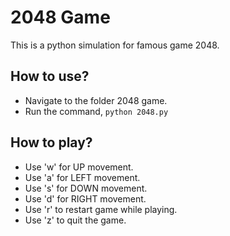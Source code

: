 # 2048 Game
This is a python simulation for famous game 2048.  

## How to use? ##
* Navigate to the folder 2048 game.
* Run the command, ```python 2048.py```

## How to play? ##

* Use 'w' for UP movement.
* Use 'a' for LEFT movement.
* Use 's' for DOWN movement.
* Use 'd' for RIGHT movement.
* Use 'r' to restart game while playing.
* Use 'z' to quit the game.
